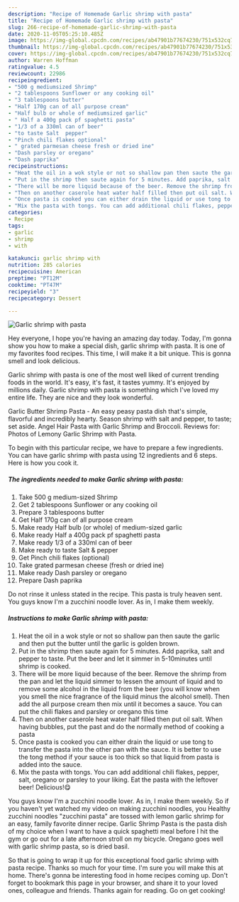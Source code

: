 ```yaml
---
description: "Recipe of Homemade Garlic shrimp with pasta"
title: "Recipe of Homemade Garlic shrimp with pasta"
slug: 266-recipe-of-homemade-garlic-shrimp-with-pasta
date: 2020-11-05T05:25:10.485Z
image: https://img-global.cpcdn.com/recipes/ab47901b77674230/751x532cq70/garlic-shrimp-with-pasta-recipe-main-photo.jpg
thumbnail: https://img-global.cpcdn.com/recipes/ab47901b77674230/751x532cq70/garlic-shrimp-with-pasta-recipe-main-photo.jpg
cover: https://img-global.cpcdn.com/recipes/ab47901b77674230/751x532cq70/garlic-shrimp-with-pasta-recipe-main-photo.jpg
author: Warren Hoffman
ratingvalue: 4.5
reviewcount: 22986
recipeingredient:
- "500 g mediumsized Shrimp"
- "2 tablespoons Sunflower or any cooking oil"
- "3 tablespoons butter"
- "Half 170g can of all purpose cream"
- "Half bulb or whole of mediumsized garlic"
- " Half a 400g pack pf spaghetti pasta"
- "1/3 of a 330ml can of beer"
- "to taste Salt  pepper"
- "Pinch chili flakes optional"
- " grated parmesan cheese fresh or dried ine"
- "Dash parsley or oregano"
- "Dash paprika"
recipeinstructions:
- "Heat the oil in a wok style or not so shallow pan then saute the garlic and then put the butter until the garlic is golden brown."
- "Put in the shrimp then saute again for 5 minutes. Add paprika, salt and pepper to taste. Put the beer and let it simmer in 5-10minutes until shrimp is cooked."
- "There will be more liquid because of the beer. Remove the shrimp from the pan and let the liquid simmer to lessen the amount of liquid and to remove some alcohol in the liquid from the beer (you will know when you smell the nice fragrance of the liquid minus the alcohol smell). Then add the all purpose cream then mix until it becomes a sauce. You can put the chili flakes and parsley or oregano this time"
- "Then on another caserole heat water half filled then put oil salt. When having bubbles, put the past and do the normally method of cooking a pasta"
- "Once pasta is cooked you can either drain the liquid or use tong to transfer the pasta into the other pan with the sauce. It is better to use the tong method if your sauce is too thick so that liquid from pasta is added into the sauce."
- "Mix the pasta with tongs. You can add additional chili flakes, pepper, salt, oregano or parsley to your liking. Eat the pasta with the leftover beer! Delicious!😋"
categories:
- Recipe
tags:
- garlic
- shrimp
- with

katakunci: garlic shrimp with 
nutrition: 285 calories
recipecuisine: American
preptime: "PT12M"
cooktime: "PT47M"
recipeyield: "3"
recipecategory: Dessert

---
```



![Garlic shrimp with pasta](https://img-global.cpcdn.com/recipes/ab47901b77674230/751x532cq70/garlic-shrimp-with-pasta-recipe-main-photo.jpg)

Hey everyone, I hope you're having an amazing day today. Today, I'm gonna show you how to make a special dish, garlic shrimp with pasta. It is one of my favorites food recipes. This time, I will make it a bit unique. This is gonna smell and look delicious.

Garlic shrimp with pasta is one of the most well liked of current trending foods in the world. It's easy, it's fast, it tastes yummy. It's enjoyed by millions daily. Garlic shrimp with pasta is something which I've loved my entire life. They are nice and they look wonderful.

Garlic Butter Shrimp Pasta - An easy peasy pasta dish that&#39;s simple, flavorful and incredibly hearty. Season shrimp with salt and pepper, to taste; set aside. Angel Hair Pasta with Garlic Shrimp and Broccoli. Reviews for: Photos of Lemony Garlic Shrimp with Pasta.


To begin with this particular recipe, we have to prepare a few ingredients. You can have garlic shrimp with pasta using 12 ingredients and 6 steps. Here is how you cook it.

<!--inarticleads1-->

##### The ingredients needed to make Garlic shrimp with pasta:

1. Take 500 g medium-sized Shrimp
1. Get 2 tablespoons Sunflower or any cooking oil
1. Prepare 3 tablespoons butter
1. Get Half 170g can of all purpose cream
1. Make ready Half bulb (or whole) of medium-sized garlic
1. Make ready  Half a 400g pack pf spaghetti pasta
1. Make ready 1/3 of a 330ml can of beer
1. Make ready to taste Salt &amp; pepper
1. Get Pinch chili flakes (optional)
1. Take  grated parmesan cheese (fresh or dried ine)
1. Make ready Dash parsley or oregano
1. Prepare Dash paprika


Do not rinse it unless stated in the recipe. This pasta is truly heaven sent. You guys know I&#39;m a zucchini noodle lover. As in, I make them weekly. 

<!--inarticleads2-->

##### Instructions to make Garlic shrimp with pasta:

1. Heat the oil in a wok style or not so shallow pan then saute the garlic and then put the butter until the garlic is golden brown.
1. Put in the shrimp then saute again for 5 minutes. Add paprika, salt and pepper to taste. Put the beer and let it simmer in 5-10minutes until shrimp is cooked.
1. There will be more liquid because of the beer. Remove the shrimp from the pan and let the liquid simmer to lessen the amount of liquid and to remove some alcohol in the liquid from the beer (you will know when you smell the nice fragrance of the liquid minus the alcohol smell). Then add the all purpose cream then mix until it becomes a sauce. You can put the chili flakes and parsley or oregano this time
1. Then on another caserole heat water half filled then put oil salt. When having bubbles, put the past and do the normally method of cooking a pasta
1. Once pasta is cooked you can either drain the liquid or use tong to transfer the pasta into the other pan with the sauce. It is better to use the tong method if your sauce is too thick so that liquid from pasta is added into the sauce.
1. Mix the pasta with tongs. You can add additional chili flakes, pepper, salt, oregano or parsley to your liking. Eat the pasta with the leftover beer! Delicious!😋


You guys know I&#39;m a zucchini noodle lover. As in, I make them weekly. So if you haven&#39;t yet watched my video on making zucchini noodles, you Healthy zucchini noodles &#34;zucchini pasta&#34; are tossed with lemon garlic shrimp for an easy, family favorite dinner recipe. Garlic Shrimp Pasta is the pasta dish of my choice when I want to have a quick spaghetti meal before I hit the gym or go out for a late afternoon stroll on my bicycle. Oregano goes well with garlic shrimp pasta, so is dried basil. 

So that is going to wrap it up for this exceptional food garlic shrimp with pasta recipe. Thanks so much for your time. I'm sure you will make this at home. There's gonna be interesting food in home recipes coming up. Don't forget to bookmark this page in your browser, and share it to your loved ones, colleague and friends. Thanks again for reading. Go on get cooking!
